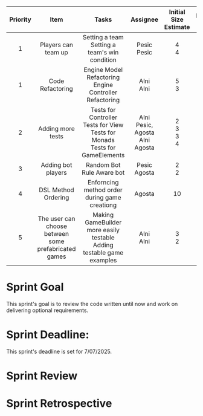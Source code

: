 
| Priority |                         Item                         |                                          Tasks                                          |                  Assignee                  | Initial Size Estimate |        Day 1        |        Day 2         |        Day 3        |        Day 4        |        Day 5        |        Day 6        |        Day 7        |
|:--------:|:----------------------------------------------------:|:---------------------------------------------------------------------------------------:|:------------------------------------------:|:---------------------:|:-------------------:|:--------------------:|:-------------------:|:-------------------:|:-------------------:|:-------------------:|:-------------------:|
|    1     |                 Players can team up                  |                    Setting a team<br/>Setting a team's win condition                    |              Pesic<br/>Pesic               |        4<br/>4        |       0<br/>0       |       /<br/>/        |       /<br/>/       |       /<br/>/       |       /<br/>/       |       /<br/>/       |       /<br/>/       |
|    1     |                   Code Refactoring                   |               Engine Model Refactoring<br/>Engine Controller Refactoring                |               Alni<br/>Alni                |        5<br/>3        |       4<br/>3       |       0<br/>0        |       /<br/>/       |       /<br/>/       |       /<br/>/       |       /<br/>/       |       /<br/>/       |
|    2     |                  Adding more tests                   | Tests for Controller<br/>Tests for View<br/>Tests for Monads<br/>Tests for GameElements | Alni<br/>Pesic, Agosta<br/>Alni<br/>Agosta |  2<br/>3<br/>3<br/>4  | 2<br/>3<br/>3<br/>4 | 2<br/>3<br/>3<br/>4  | 0<br/>1<br/>3<br/>4 | /<br/>0<br/>0<br/>2 | /<br/>/<br/>/<br/>0 | /<br/>/<br/>/<br/>/ | /<br/>/<br/>/<br/>/ |
|    3     |                  Adding bot players                  |                              Random Bot<br/>Rule Aware bot                              |              Pesic<br/>Agosta              |        2<br/>2        |       2<br/>2       |       0<br/>2        |       /<br/>0       |       /<br/>/       |       /<br/>/       |       /<br/>/       |       /<br/>/       |
|    4     |                 DSL Method Ordering                  |                      Enforncing method order during game creationg                      |                   Agosta                   |          10           |         10          |          10          |         10          |         10          |         10          |          8          |          /          |
|    5     | The user can choose between some prefabricated games |        Making GameBuilder more easily testable<br/>Adding testable game examples        |               Alni<br/>Alni                |        3<br/>2        |       3<br/>2       |       3<br/>2        |       3<br/>2       |       2<br/>2       |       0<br/>0       |       /<br/>/       |       /<br/>/       |

# Sprint Goal
This sprint's goal is to review the code written until now and work on delivering optional requirements. 

# Sprint Deadline:
This sprint's deadline is set for 7/07/2025.

# Sprint Review

# Sprint Retrospective

